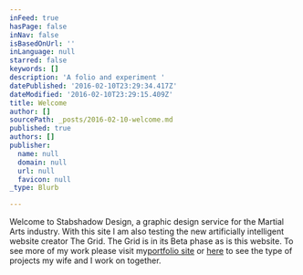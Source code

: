 ```yaml
---
inFeed: true
hasPage: false
inNav: false
isBasedOnUrl: ''
inLanguage: null
starred: false
keywords: []
description: 'A folio and experiment '
datePublished: '2016-02-10T23:29:34.417Z'
dateModified: '2016-02-10T23:29:15.409Z'
title: Welcome
author: []
sourcePath: _posts/2016-02-10-welcome.md
published: true
authors: []
publisher:
  name: null
  domain: null
  url: null
  favicon: null
_type: Blurb

---
```

Welcome to Stabshadow Design, a graphic design service for the Martial Arts industry. With this site I am also testing the new artificially intelligent website creator The Grid. The Grid is in its Beta phase as is this website. To see more of my work please visit my[portfolio site][0] or [here][1] to see the type of projects my wife and I work on together.

[0]: http://shaneberesford.com/
[1]: http://shineandhumm.com/